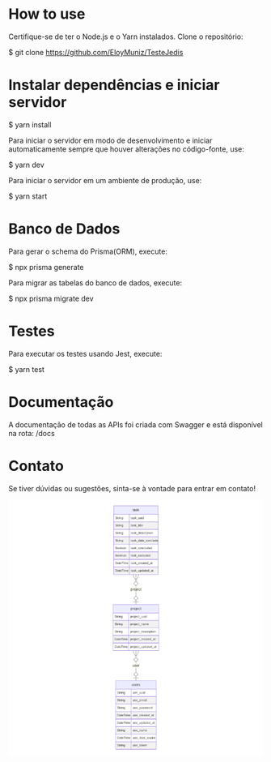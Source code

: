 # How to use

Certifique-se de ter o Node.js e o Yarn instalados. Clone o repositório:

$ git clone https://github.com/EloyMuniz/TesteJedis

# Instalar dependências e iniciar servidor

$ yarn install

Para iniciar o servidor em modo de desenvolvimento e iniciar automaticamente sempre que houver alterações no código-fonte, use:

$ yarn dev

Para iniciar o servidor em um ambiente de produção, use:

$ yarn start

# Banco de Dados

Para gerar o schema do Prisma(ORM), execute:

$ npx prisma generate

Para migrar as tabelas do banco de dados, execute:

$ npx prisma migrate dev

# Testes

Para executar os testes usando Jest, execute:

$ yarn test

# Documentação

A documentação de todas as APIs foi criada com Swagger e está disponível na rota: /docs

# Contato

Se tiver dúvidas ou sugestões, sinta-se à vontade para entrar em contato!

![Diagrama do Schema do Banco](prisma.svg)
